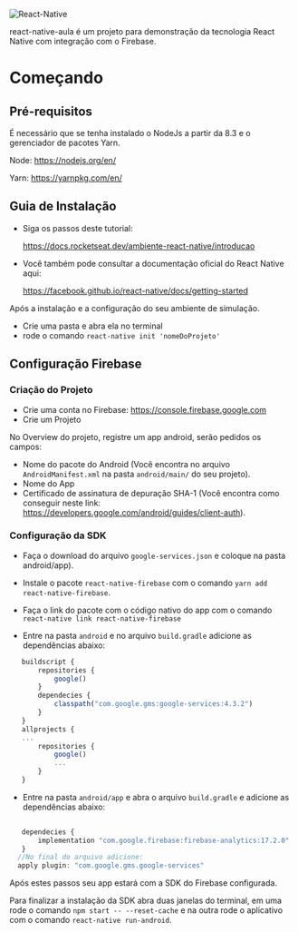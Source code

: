 ![React-Native](https://revelry.co/wp-content/uploads/2019/05/react-native-UX-design.gif)

react-native-aula é um projeto para demonstração da tecnologia React Native com integração com o Firebase.

# Começando

## Pré-requisitos

É necessário que se tenha instalado o NodeJs a partir da 8.3 e o gerenciador de pacotes Yarn.

Node: https://nodejs.org/en/

Yarn: https://yarnpkg.com/en/

## Guia de Instalação

 - Siga os passos deste tutorial:

    https://docs.rocketseat.dev/ambiente-react-native/introducao

- Você também pode consultar a documentação oficial do React Native aqui:

    https://facebook.github.io/react-native/docs/getting-started
 

Após a instalação e a configuração do seu ambiente de simulação. 

 - Crie uma pasta e abra ela no terminal
 - rode o comando ```react-native init 'nomeDoProjeto'```


 ## Configuração Firebase

 ### Criação do Projeto

  - Crie uma conta no Firebase: 
  https://console.firebase.google.com
  - Crie um Projeto

No Overview do projeto, registre um app android, serão pedidos os campos:
 - Nome do pacote do Android (Você encontra no arquivo ```AndroidManifest.xml``` na pasta ```android/main/``` do seu projeto).
 - Nome do App
 - Certificado de assinatura de depuração SHA-1 (Você encontra como conseguir neste link: https://developers.google.com/android/guides/client-auth).

### Configuração da SDK

 - Faça o download do arquivo ```google-services.json``` e coloque na pasta android/app).
 - Instale o pacote ```react-native-firebase``` com o comando ```yarn add react-native-firebase```.
 - Faça o link do pacote com o código nativo do app com o comando ```react-native link react-native-firebase```

 - Entre na pasta ```android``` e no arquivo ```build.gradle``` adicione as dependências abaixo:

 ```js
    buildscript {
        repositories {
            google()
        }
        dependecies {
            classpath("com.google.gms:google-services:4.3.2")
        }
    }
    allprojects {
    ...
        repositories {
            google()  
            ...
        }
    }
```
 - Entre na pasta ```android/app``` e abra o arquivo ```build.gradle``` e adicione as dependências abaixo:

 ```js
    
    dependecies {
        implementation "com.google.firebase:firebase-analytics:17.2.0"
    }
   //No final do arquivo adicione:
   apply plugin: "com.google.gms.google-services"
```
Após estes passos seu app estará com a SDK do Firebase configurada.

Para finalizar a instalação da SDK abra duas janelas do terminal, em uma rode o comando ```npm start -- --reset-cache``` e na outra rode o aplicativo com o comando ```react-native run-android```.